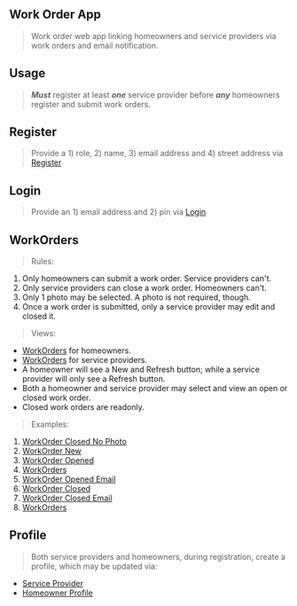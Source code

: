 Work Order App
--------------
>Work order web app linking homeowners and service providers via work orders and email notification.

Usage
-----
>***Must*** register at least ***one*** service provider before ***any*** homeowners register and submit work orders.

Register
--------
>Provide a 1) role, 2) name, 3) email address and 4) street address via [Register](../doc/2.register.png)

Login
-----
>Provide an 1) email address and 2) pin via [Login](../doc/3.login.png)

WorkOrders
----------
>Rules:
1. Only homeowners can submit a work order. Service providers can't.
2. Only service providers can close a work order. Homeowners can't.
3. Only 1 photo may be selected. A photo is not required, though.
4. Once a work order is submitted, only a service provider may edit and closed it.
>Views:
* [WorkOrders](../doc/4.work.orders.homeowner.png) for homeowners.
* [WorkOrders](../doc/5.work.orders.service.provider.png) for service providers.
* A homeowner will see a New and Refresh button; while a service provider will only see a Refresh button.
* Both a homeowner and service provider may select and view an open or closed work order.
* Closed work orders are readonly.
>Examples:
1. [WorkOrder Closed No Photo](../doc/6.work.order.service.provider.no.photo.png)
2. [WorkOrder New](../doc/7.work.order.new.homeowner.png)
3. [WorkOrder Opened](../doc/8.work.order.opened.homeowner.png)
4. [WorkOrders](../doc/9.work.orders.opened.homeowner.png)
5. [WorkOrder Opened Email](../doc/10.work.order.opened.email.png)
6. [WorkOrder Closed](../doc/11.work.order.closed.by.service.provider.png)
7. [WorkOrder Closed Email](../doc/12.work.order.closed.email.png)
8. [WorkOrders](../doc/13.work.orders.closed.png)

Profile
-------
>Both service providers and homeowners, during registration, create a profile, which may be updated via:
* [Service Provider](../doc/14.profile.service.provider.png)
* [Homeowner Profile](../doc/15.profile.homeowner.png)